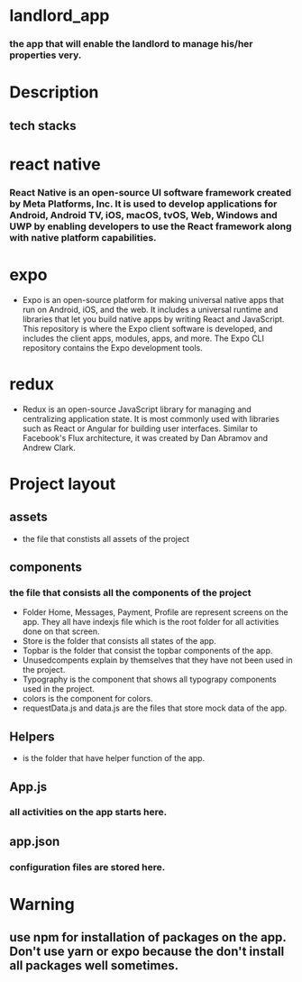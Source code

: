 # landlord_app

### the app that will enable the landlord to manage his/her properties very.

# Description

## tech stacks

# react native

### React Native is an open-source UI software framework created by Meta Platforms, Inc. It is used to develop applications for Android, Android TV, iOS, macOS, tvOS, Web, Windows and UWP by enabling developers to use the React framework along with native platform capabilities.

# expo

- Expo is an open-source platform for making universal native apps that run on Android, iOS, and the web. It includes a universal runtime and libraries that let you build native apps by writing React and JavaScript. This repository is where the Expo client software is developed, and includes the client apps, modules, apps, and more. The Expo CLI repository contains the Expo development tools.

# redux

- Redux is an open-source JavaScript library for managing and centralizing application state. It is most commonly used with libraries such as React or Angular for building user interfaces. Similar to Facebook's Flux architecture, it was created by Dan Abramov and Andrew Clark.

# Project layout

## assets

- the file that constists all assets of the project

## components

### the file that consists all the components of the project

- Folder Home, Messages, Payment, Profile are represent screens on the app. They all have indexjs file which is the root folder for all activities done on that screen.
- Store is the folder that consists all states of the app.
- Topbar is the folder that consist the topbar components of the app.
- Unusedcompents explain by themselves that they have not been used in the project.
- Typography is the component that shows all typograpy components used in the project.
- colors is the component for colors.
- requestData.js and data.js are the files that store mock data of the app.

## Helpers

- is the folder that have helper function of the app.

## App.js

### all activities on the app starts here.

## app.json

### configuration files are stored here.

# Warning

## use npm for installation of packages on the app. Don't use yarn or expo because the don't install all packages well sometimes.
